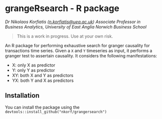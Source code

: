 # grangeRsearch - R package

_Dr Nikolaos Korfiatis (n.korfiatis@uea.ac.uk)_
_Associate Professor in Business Analytics, University of East Anglia_ 
_Norwich Business School_

> This is a work in progress. Use at your own risk.

An R package for performing exhaustive search for granger causality for transactions time series. 
Given a `X` and `Y` timeseries as input, it performs a granger test to assertain causality. It considers the 
following manifestations: 

 * X: only X as predictor
 * Y: only Y as predictor
 * XY: both X and Y as predictors
 * YX: both Y and X as predictors

## Installation 

You can install the package using the `devtools::install_github("nkorf/grangersearch")`

